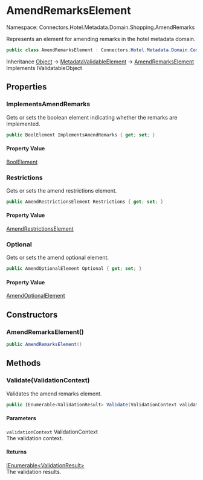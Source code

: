 # AmendRemarksElement

Namespace: Connectors.Hotel.Metadata.Domain.Shopping.AmendRemarks

Represents an element for amending remarks in the hotel metadata domain.

```csharp
public class AmendRemarksElement : Connectors.Hotel.Metadata.Domain.Common.MetadataValidableElement, System.ComponentModel.DataAnnotations.IValidatableObject
```

Inheritance [Object](https://docs.microsoft.com/en-us/dotnet/api/system.object) → [MetadataValidableElement](./connectors.hotel.metadata.domain.common.metadatavalidableelement) → [AmendRemarksElement](./connectors.hotel.metadata.domain.shopping.amendremarks.amendremarkselement)<br />
Implements IValidatableObject

## Properties

### **ImplementsAmendRemarks**

Gets or sets the boolean element indicating whether the remarks are implemented.

```csharp
public BoolElement ImplementsAmendRemarks { get; set; }
```

#### Property Value

[BoolElement](./connectors.hotel.metadata.domain.basetypes.boolelement)<br />

### **Restrictions**

Gets or sets the amend restrictions element.

```csharp
public AmendRestrictionsElement Restrictions { get; set; }
```

#### Property Value

[AmendRestrictionsElement](./connectors.hotel.metadata.domain.shopping.amend.amendrestrictionselement)<br />

### **Optional**

Gets or sets the amend optional element.

```csharp
public AmendOptionalElement Optional { get; set; }
```

#### Property Value

[AmendOptionalElement](./connectors.hotel.metadata.domain.shopping.amend.amendoptionalelement)<br />

## Constructors

### **AmendRemarksElement()**

```csharp
public AmendRemarksElement()
```

## Methods

### **Validate(ValidationContext)**

Validates the amend remarks element.

```csharp
public IEnumerable<ValidationResult> Validate(ValidationContext validationContext)
```

#### Parameters

`validationContext` ValidationContext<br />
The validation context.

#### Returns

[IEnumerable\<ValidationResult\>](https://docs.microsoft.com/en-us/dotnet/api/system.collections.generic.ienumerable-1)<br />
The validation results.
